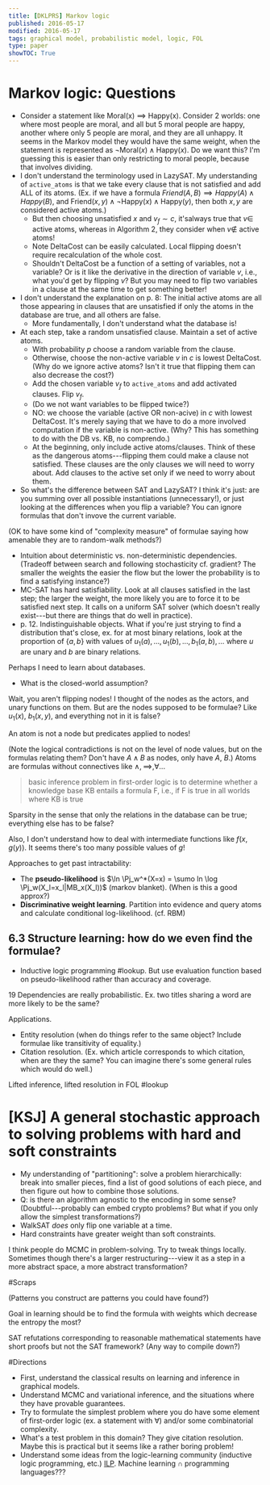 ```yaml
---
title: [DKLPRS] Markov logic
published: 2016-05-17
modified: 2016-05-17
tags: graphical model, probabilistic model, logic, FOL
type: paper
showTOC: True
---
```


# Markov logic: Questions

* Consider a statement like Moral(x) $\implies$ Happy(x). Consider 2 worlds: one where most people are moral, and all but 5 moral people are happy, another where only 5 people are moral, and they are all unhappy. It seems in the Markov model they would have the same weight, when the statement is represented as $\neg\text{Moral}(x) \wedge \text{Happy}(x)$. Do we want this? I'm guessing this is easier than only restricting to moral people, because that involves dividing.
* I don't understand the terminology used in LazySAT. My understanding of `active_atoms` is that we take every clause that is not satisfied and add ALL of its atoms. (Ex. if we have a formula $Friend(A,B)\implies Happy(A) \wedge Happy(B)$, and $\text{Friend}(x,y) \wedge \neg \text{Happy}(x)\wedge \text{Happy}(y)$, then both $x,y$ are considered active atoms.)
    * But then choosing unsatisfied $x$ and $v_f\sim c$, it'salways true that $v\in$ active atoms, whereas in Algorithm 2, they consider when $v\nin$ active atoms!
	* Note DeltaCost can be easily calculated. Local flipping doesn't require recalculation of the whole cost.
	* Shouldn't DeltaCost be a function of a setting of variables, not a variable? Or is it like the derivative in the direction of variable $v$, i.e., what you'd get by flipping $v$? But you may need to flip two variables in a clause at the same time to get something better!
* I don't understand the explanation on p. 8: The initial active atoms are all those appearing in clauses that are unsatisfied if only the atoms in the database are true, and all others are false.
   * More fundamentally, I don't understand what the database is!
* At each step, take a random unsatisfied clause. Maintain a set of active atoms.
    * With probability $p$ choose a random variable from the clause.
	* Otherwise, choose the non-active variable $v$ in $c$ is lowest DeltaCost. (Why do we ignore active atoms? Isn't it true that flipping them can also decrease the cost?)
	* Add the chosen variable $v_f$ to `active_atoms` and add activated clauses. Flip $v_f$.
	* (Do we not want variables to be flipped twice?)
	* NO: we choose the variable (active OR non-acive) in $c$ with lowest DeltaCost. It's merely saying that we have to do a more involved computation if the variable is non-active. (Why? This has something to do with the DB vs. KB, no comprendo.)
	* At the beginning, only include active atoms/clauses. Think of these as the dangerous atoms---flipping them could make a clause not satisfied. These clauses are the only clauses we will need to worry about. Add clauses to the active set only if we need to worry about them.
* So what's the difference between SAT and LazySAT? I think it's just: are you summing over all possible instantiations (unnecessary!), or just looking at the differences when you flip a variable? You can ignore formulas that don't invove the current variable.

(OK to have some kind of "complexity measure" of formulae saying how amenable they are to random-walk methods?)

* Intuition about deterministic vs. non-deterministic dependencies. (Tradeoff between search and following stochasticity cf. gradient? The smaller the weights the easier the flow but the lower the probability is to find a satisfying instance?)
* MC-SAT has hard satisfiability. Look at all clauses satisfied in the last step; the larger the weight, the more likely you are to force it to be satisfied next step. It calls on a uniform SAT solver (which doesn't really exist---but there are things that do well in practice).
* p. 12. Indistinguishable objects. What if you're just strying to find a distribution that's close, ex. for at most binary relations, look at the proportion of $\{a,b\}$ with values of $u_1(a),\ldots, u_1(b),\ldots, b_1(a,b),\ldots$ where $u$ are unary and $b$ are binary relations.

Perhaps I need to learn about databases.

* What is the closed-world assumption?

Wait, you aren't flipping nodes! I thought of the nodes as the actors, and unary functions on them. But are the nodes supposed to be formulae? Like $u_1(x)$, $b_1(x,y)$, and everything not in it is false?

An atom is not a node but predicates applied to nodes!

(Note the logical contradictions is not on the level of node values, but on the formulas relating them? Don't have $A\wedge B$ as nodes, only have $A$, $B$.) Atoms are formulas without connectives like $\wedge, \implies,\forall...$

> basic inference problem in first-order logic is to determine whether a knowledge base KB entails a formula F, i.e., if F is true in all worlds where KB is true

Sparsity in the sense that only the relations in the database can be true; everything else has to be false?

Also, I don't understand how to deal with intermediate functions like $f(x,g(y))$. It seems there's too many possible values of $g$!

Approaches to get past intractability:

* The **pseudo-likelihood** is $\ln \Pj_w^*(X=x) = \sumo ln \log \Pj_w(X_l=x_l|MB_x(X_l))$ (markov blanket). (When is this a good approx?)
* **Discriminative weight learning**. Partition into evidence and query atoms and calculate conditional log-likelihood. (cf. RBM)

## 6.3 Structure learning: how do we even find the formulae?

* Inductive logic programming #lookup. But use evaluation function based on pseudo-likelihood rather than accuracy and coverage.

19 Dependencies are really probabilistic. Ex. two titles sharing a word are more likely to be the same?

Applications.

* Entity resolution (when do things refer to the same object? Include formulae like transitivity of equality.)
* Citation resolution. (Ex. which article corresponds to which citation, when are they the same? You can imagine there's some general rules which would do well.)

Lifted inference, lifted resolution in FOL #lookup

# [KSJ] A general stochastic approach to solving problems with hard and soft constraints

* My understanding of "partitioning": solve a problem hierarchically: break into smaller pieces, find a list of good solutions of each piece, and then figure out how to combine those solutions.
* Q: is there an algorithm agnostic to the encoding in some sense? (Doubtful---probably can embed crypto problems? But what if you only allow the simplest transformations?)
* WalkSAT *does* only flip one variable at a time.
* Hard constraints have greater weight than soft constraints.

I think people do MCMC in problem-solving. Try to tweak things locally. Sometimes though there's a larger restructuring---view it as a step in a more abstract space, a more abstract transformation?

#Scraps

(Patterns you construct are patterns you could have found?)

Goal in learning should be to find the formula with weights which decrease the entropy the most?

SAT refutations corresponding to reasonable mathematical statements have short proofs but not the SAT framework? (Any way to compile down?)

#Directions

* First, understand the classical results on learning and inference in graphical models.
* Understand MCMC and variational inference, and the situations where they have provable guarantees.
* Try to formulate the simplest problem where you do have some element of first-order logic (ex. a statement with $\forall$) and/or some combinatorial complexity.
* What's a test problem in this domain? They give citation resolution. Maybe this is practical but it seems like a rather boring problem!
* Understand some ideas from the logic-learning community (inductive logic programming, etc.) [ILP](https://en.wikipedia.org/wiki/Inductive_logic_programming). Machine learning $\cap$ programming languages???

